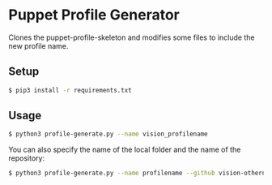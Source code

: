 # Puppet Profile Generator

Clones the puppet-profile-skeleton and modifies some files to include the new profile name.

## Setup

```bash
$ pip3 install -r requirements.txt
```

## Usage

```bash
$ python3 profile-generate.py --name vision_profilename
```

You can also specify the name of the local folder and the name of the repository:

```bash
$ python3 profile-generate.py --name profilename --github vision-othername --folder myfolder
```

